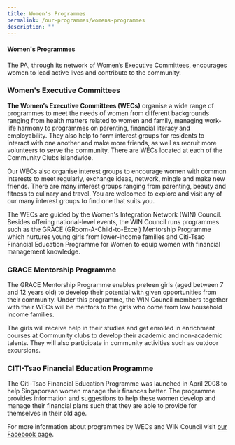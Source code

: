 ```yaml
---
title: Women's Programmes
permalink: /our-programmes/womens-programmes
description: ""
---
```

#### Women's Programmes
#### 
The PA, through its network of Women’s Executive Committees, encourages women to lead active lives and contribute to the community.

### Women's Executive Committees
**The Women’s Executive Committees (WECs)** organise a wide range of programmes to meet the needs of women from different backgrounds ranging from health matters related to women and family, managing work-life harmony to programmes on parenting, financial literacy and employability. They also help to form interest groups for residents to interact with one another and make more friends, as well as recruit more volunteers to serve the community. There are WECs located at each of the Community Clubs islandwide.

Our WECs also organise interest groups to encourage women with common interests to meet regularly, exchange ideas, network, mingle and make new friends. There are many interest groups ranging from parenting, beauty and fitness to culinary and travel. You are welcomed to explore and visit any of our many interest groups to find one that suits you.

The WECs are guided by the Women's Integration Network (WIN) Council. Besides offering national-level events, the WIN Council runs programmes such as the GRACE (GRoom-A-Child-to-Excel) Mentorship Programme which nurtures young girls from lower-income families and Citi-Tsao Financial Education Programme for Women to equip women with financial management knowledge.

### GRACE Mentorship Programme
The GRACE Mentorship Programme enables preteen girls (aged between 7 and 12 years old) to develop their potential with given opportunities from their community. Under this programme, the WIN Council members together with their WECs will be mentors to the girls who come from low household income families.

The girls will receive help in their studies and get enrolled in enrichment courses at Community clubs to develop their academic and non-academic talents. They will also participate in community activities such as outdoor excursions.


### CITI-Tsao Financial Education Programme
The Citi-Tsao Financial Education Programme was launched in April 2008 to help Singaporean women manage their finances better. The programme provides information and suggestions to help these women develop and manage their financial plans such that they are able to provide for themselves in their old age.

For more information about programmes by WECs and WIN Council visit [our Facebook page](https://www.facebook.com/PAWIN.sg/).